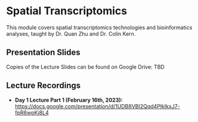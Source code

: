 # Spatial Transcriptomics
This module covers spatial transcriptomics technologies and bioinformatics analyses, taught by Dr. Quan Zhu and Dr. Colin Kern.

## Presentation Slides
Copies of the Lecture Slides can be found on Google Drive: TBD

## Lecture Recordings
* **Day 1 Lecture Part 1 (February 16th, 2023):** https://docs.google.com/presentation/d/1UDB8VBI2Qqd4PlkIkxJ7-fpR6wpKj8L4
